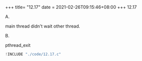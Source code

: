 +++
title= "12.17"
date = 2021-02-26T09:15:46+08:00
+++
12.17

A.

main thread didn't wait other thread.

B.

pthread_exit

```c
!INCLUDE "./code/12.17.c"
```

